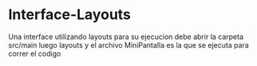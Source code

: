 # Interface-Layouts
Una interface utilizando layouts para su ejecucion debe abrir la carpeta src/main luego layouts y el archivo MiniPantalla es la que se ejecuta para correr el codigo
